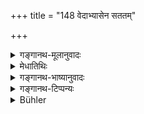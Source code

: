 +++
title = "148 वेदाभ्यासेन सततम्"

+++

<details><summary>गङ्गानथ-मूलानुवादः</summary>

By the constant recitation of the Veda, by purification, by austerity, and by doing no harm to living beings, he remembers his previous birth.—(148)
</details>

<details><summary>मेधातिथिः</summary>

**अद्रोहो** ऽहिंसा । **भूतानि** स्थावरजङ्गमानि । **जातिस्मर**फलान्य् एतानि कर्माणि चत्वारि यावज्जीवम् अनुष्ठीयमानानि भवन्ति । **जातिर्** जन्मान्तरम् । पूर्वभवा **पौर्विकी** ॥ ४.१४८ ॥
</details>

<details><summary>गङ्गानथ-भाष्यानुवादः</summary>

‘*Adroha*’—doing no harm.

‘*Living beings*’—moveable as well as immoveable.

The four acts mentioned bring about their result in the form of the remembrance of previous births; and they are to be performed throughout one’s life.

‘*Jāti*’—another birth.

‘*Paurvikī*’—foregoing, previous.—(148).
</details>

<details><summary>गङ्गानथ-टिप्पन्यः</summary>

This verse is quoted in *Aparārka* (p. 229), where ‘*jātī*’ is explained
as ‘birth’;—and in *Vīramitrodaya* (Āhnika, p. 320).
</details>

<details><summary>Bühler</summary>

148	By daily reciting the Veda, by (the observance of the rules of) purification, by (practising) austerities, and by doing no injury to created beings, one (obtains the faculty of) remembering former births.
</details>

